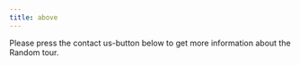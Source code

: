 ```yaml
---
title: above
---
```




Please press the contact us-button below to get more information about the Random tour.